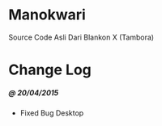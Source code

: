 # Manokwari

Source Code Asli Dari Blankon X (Tambora)
# Change Log
##### @ 20/04/2015
* Fixed Bug Desktop
